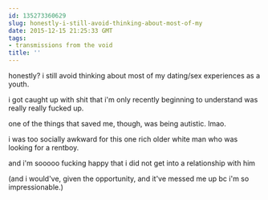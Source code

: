 ```yaml
---
id: 135273360629
slug: honestly-i-still-avoid-thinking-about-most-of-my
date: 2015-12-15 21:25:33 GMT
tags:
- transmissions from the void
title: ''
---
```


honestly? i still avoid thinking about most of my dating/sex experiences as a youth.

i got caught up with shit that i'm only recently beginning to understand was really really fucked up.

one of the things that saved me, though, was being autistic. lmao.

i was too socially awkward for this one rich older white man who was looking for a rentboy.

and i'm sooooo fucking happy that i did not get into a relationship with him

(and i would've, given the opportunity, and it've messed me up bc i'm so impressionable.)